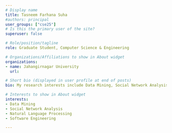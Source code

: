 ```yaml
---
# Display name
title: Tasneem Farhana Suha
#authors: principal
user_groups: ["cse25"]
# Is this the primary user of the site?
superuser: false

# Role/position/tagline
role: Graduate Student, Computer Science & Engineering

# Organizations/Affiliations to show in About widget
organizations:
- name: Jahangirnagar University
  url: 

# Short bio (displayed in user profile at end of posts)
bio: My research interests include Data Mining, Social Network Analysis, Natural Language Processing, Software Engineering.

# Interests to show in About widget
interests:
- Data Mining 
- Social Network Analysis
- Natural Language Processing
- Software Engineering

---
```

